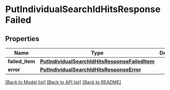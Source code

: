 # PutIndividualSearchIdHitsResponseFailed

## Properties
Name | Type | Description | Notes
------------ | ------------- | ------------- | -------------
**failed_item** | [**PutIndividualSearchIdHitsResponseFailedItem**](PutIndividualSearchIdHitsResponseFailedItem.md) |  | [optional] 
**error** | [**PutIndividualSearchIdHitsResponseError**](PutIndividualSearchIdHitsResponseError.md) |  | [optional] 

[[Back to Model list]](../README.md#documentation-for-models) [[Back to API list]](../README.md#documentation-for-api-endpoints) [[Back to README]](../README.md)

